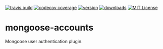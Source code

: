 [![travis build](https://img.shields.io/travis/gabrizo/mongoose-accounts.svg?style=flat-square)]()
[![codecov coverage](https://img.shields.io/codecov/c/github/gabrizo/mongoose-accounts.svg?style=flat-square)]()
[![version](https://img.shields.io/npm/v/mongoose-accounts.svg?style=flat-square)]()
[![downloads](https://img.shields.io/npm/dm/mongoose-accounts.svg?style=flat-square)]()
[![MIT License](https://img.shields.io/npm/l/mongoose-accounts.svg?style=flat-square)]()
# mongoose-accounts
Mongoose user authentication plugin.
